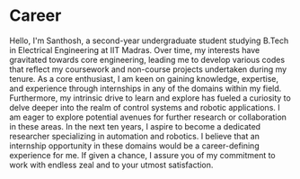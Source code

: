 # Career
Hello, I'm Santhosh, a second-year undergraduate student studying B.Tech in Electrical Engineering at IIT Madras. Over time, my interests have gravitated towards core engineering, leading me to develop various codes that reflect my coursework and non-course projects undertaken during my tenure. As a core enthusiast, I am keen on gaining knowledge, expertise, and experience through internships in any of the domains within my field. Furthermore, my intrinsic drive to learn and explore has fueled a curiosity to delve deeper into the realm of control systems and robotic applications. I am eager to explore potential avenues for further research or collaboration in these areas. In the next ten years, I aspire to become a dedicated researcher specializing in automation and robotics. I believe that an internship opportunity in these domains would be a career-defining experience for me. If given a chance, I assure you of my commitment to work with endless zeal and to your utmost satisfaction.
